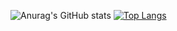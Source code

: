![Anurag's GitHub stats](https://github-readme-stats.vercel.app/api?username=Patrick-Al&show_icons=true&theme=dracula)
[![Top Langs](https://github-readme-stats.vercel.app/api/top-langs/?username=Patrick-Al&langs_count=6&layout=donut-vertical)](https://github.com/Patrick-Al/github-readme-stats)
